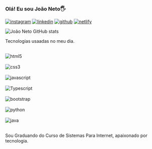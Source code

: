 ### Olá! Eu sou João Neto🖐️


[![instagram](https://img.shields.io/badge/Instagram-E4405F?style=for-the-badge&logo=instagram&logoColor=white)](https://www.instagram.com/nunesneto.jpg/)
[![linkedin](https://img.shields.io/badge/LinkedIn-0077B5?style=for-the-badge&logo=linkedin&logoColor=white)](https://www.linkedin.com/in/joaocnneto009/)
[![github](https://img.shields.io/badge/GitHub-100000?style=for-the-badge&logo=github&logoColor=white)](https://github.com/JoaoCNNeto)
[![netlify](https://img.shields.io/badge/Netlify-00C7B7?style=for-the-badge&logo=netlify&logoColor=white)](https://app.netlify.com/teams/joaocnneto/overview)

![João Neto GitHub stats](https://github-readme-stats.vercel.app/api?username=JoaoCNNeto&show_icons=true&theme=radical)

Tecnologias usaadas no meu dia.
<div style="display inline block"></br>
    <img alsgn="center" alt="html5" src="https://img.shields.io/badge/HTML5-E34F26?style=for-the-badge&logo=html5&logoColor=white">
<div style="display inline block"></br>
        <img alsgn="center" alt="css3" 
        src="https://img.shields.io/badge/CSS3-1572B6?style=for-the-badge&logo=css3&logoColor=white">
<div style="display inline block"></br>
        <img alsgn="center" alt="javascript" 
        src="https://img.shields.io/badge/JavaScript-F7DF1E?style=for-the-badge&logo=javascript&logoColor=black">
<div style="display inline block"></br>
        <img alsgn="center" alt="Typescript" 
        src="https://img.shields.io/badge/TypeScript-007ACC?style=for-the-badge&logo=typescript&logoColor=white">
<div style="display inline block"></br>
        <img alsgn="center" alt="bootstrap" 
        src="https://img.shields.io/badge/Bootstrap-563D7C?style=for-the-badge&logo=bootstrap&logoColor=white">
<div style="display inline block"></br>
        <img alsgn="center" alt="python" 
        src="https://img.shields.io/badge/Python-3776AB?style=for-the-badge&logo=python&logoColor=white"> 
<div style="display inline block"></br>
        <img alsgn="center" alt="java" 
        src="https://img.shields.io/badge/Java-ED8B00?style=for-the-badge&logo=openjdk&logoColor=white"></div><br>

Sou Graduando do Curso de Sistemas Para Internet, apaixonado por tecnologia.
